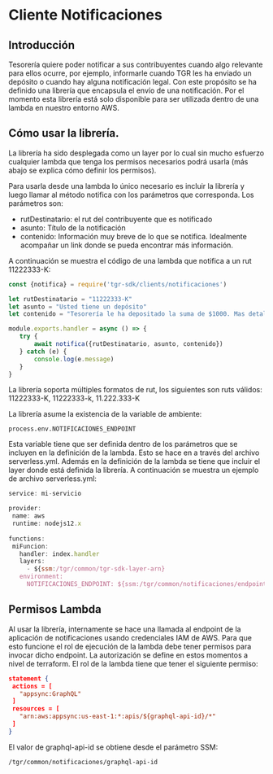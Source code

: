 # Cliente Notificaciones
## Introducción

Tesorería quiere poder notificar a sus contribuyentes cuando algo relevante para ellos ocurre, por ejemplo, informarle cuando TGR les ha enviado un depósito o cuando hay alguna notificación legal. Con este propósito se ha definido una librería que encapsula el envío de una notificación. Por el momento esta librería está solo disponible para ser utilizada dentro de una lambda en nuestro entorno AWS.

## Cómo usar la librería.

La librería ha sido desplegada como un layer por lo cual sin mucho esfuerzo cualquier lambda que tenga los permisos necesarios podrá usarla (más abajo se explica cómo definir los permisos).

Para usarla desde una lambda lo único necesario es incluir la librería y luego llamar al método notifica con los parámetros que corresponda. Los parámetros son:

* rutDestinatario: el rut del contribuyente que es notificado
* asunto: Título de la notificación
* contenido: Información muy breve de lo que se notifica. Idealmente acompañar un link donde se pueda encontrar más información.

A continuación se muestra el código de una lambda que notifica a un rut 11222333-K:

```javascript
const {notifica} = require('tgr-sdk/clients/notificaciones')

let rutDestinatario = "11222333-K"
let asunto = "Usted tiene un depósito"
let contenido = "Tesorería le ha depositado la suma de $1000. Mas detalles en <a>https://www.tgr.cl/…</a>"

module.exports.handler = async () => {
   try {
       await notifica({rutDestinatario, asunto, contenido})
   } catch (e) {
       console.log(e.message)
   }
}

```

La librería soporta múltiples formatos de rut, los siguientes son ruts válidos: 11222333-K, 11222333-k, 11.222.333-K

La librería asume la existencia de la variable de ambiente:

`process.env.NOTIFICACIONES_ENDPOINT`

Esta variable tiene que ser definida dentro de los parámetros que se incluyen en la definición de la lambda.  Esto se hace en a través del archivo serverless.yml. Además en la definición de la lambda se tiene que incluir el layer donde está definida la librería. A continuación se muestra un ejemplo de archivo serverless.yml:

```javascript
service: mi-servicio

provider:
 name: aws
 runtime: nodejs12.x
 
functions:
 miFuncion:
   handler: index.handler
   layers:
     - ${ssm:/tgr/common/tgr-sdk-layer-arn}
   environment:
     NOTIFICACIONES_ENDPOINT: ${ssm:/tgr/common/notificaciones/endpoint}

```


## Permisos Lambda

Al usar la librería, internamente se hace una llamada al endpoint de la aplicación de notificaciones usando credenciales IAM de AWS. Para que esto funcione el rol de ejecución de la lambda debe tener permisos para invocar dicho endpoint. La autorización se define en estos momentos a nivel de terraform. El rol de la lambda tiene que tener el siguiente permiso:

```json
statement {
 actions = [
   "appsync:GraphQL"
 ]
 resources = [
   "arn:aws:appsync:us-east-1:*:apis/${graphql-api-id}/*"
 ]
}
```

El valor de graphql-api-id se obtiene desde el parámetro SSM:

`/tgr/common/notificaciones/graphql-api-id`


